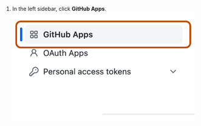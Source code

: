 1. In the left sidebar, click **GitHub Apps**.
![Screenshot of the "Developer Settings" page in GitHub. An option labelled "GitHub Apps" is outlined in dark orange. ](/assets/images/settings/github_apps.png)
